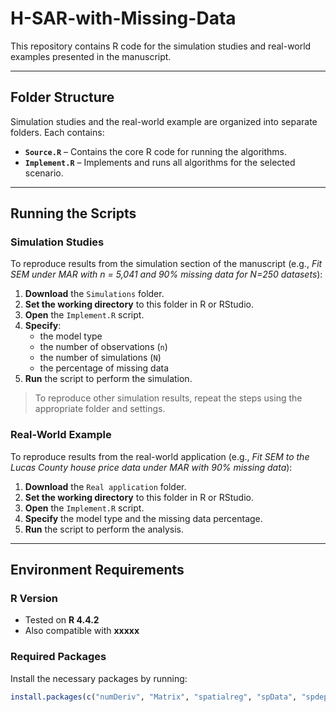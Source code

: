 # H-SAR-with-Missing-Data

This repository contains R code for the simulation studies and real-world examples presented in the manuscript.

---

##  Folder Structure

Simulation studies and the real-world example are organized into separate folders. Each contains:


- **`Source.R`** – Contains the core R code for running the algorithms.  
- **`Implement.R`** – Implements and runs all algorithms for the selected scenario.

---

##  Running the Scripts

### Simulation Studies

To reproduce results from the simulation section of the manuscript (e.g., *Fit SEM under MAR with n = 5,041 and 90% missing data for N=250 datasets*):

1. **Download** the `Simulations` folder.
2. **Set the working directory** to this folder in R or RStudio.
3. **Open** the `Implement.R` script.
4. **Specify**:
   - the model type  
   - the number of observations (`n`)  
   - the number of simulations (`N`)  
   - the percentage of missing data  
5. **Run** the script to perform the simulation.

> To reproduce other simulation results, repeat the steps using the appropriate folder and settings.


###  Real-World Example

To reproduce results from the real-world application (e.g., *Fit SEM to the Lucas County house price data under MAR with 90% missing data*):

1. **Download** the `Real application` folder.
2. **Set the working directory** to this folder in R or RStudio.
3. **Open** the `Implement.R` script.
4. **Specify** the model type and the missing data percentage.
5. **Run** the script to perform the analysis.


---

## Environment Requirements

###  R Version

- Tested on **R 4.4.2**  
- Also compatible with **xxxxx**

### Required Packages

Install the necessary packages by running:

```r
install.packages(c("numDeriv", "Matrix", "spatialreg", "spData", "spdep", "tictoc", "igraph"))

